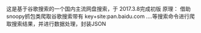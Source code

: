 这是基于谷歌搜索的一个国内主流网盘搜索，于 2017.3.8完成初版
原理：
借助snoopy抓包类爬取谷歌搜索带有 key+site:pan.baidu.com ....等搜索命令进行爬取搜索结果，并进行数据处理，封装JSON
